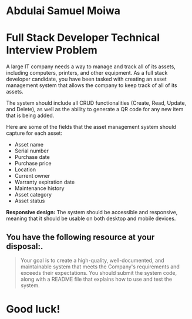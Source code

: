 # Abdulai Samuel Moiwa
# Full Stack Developer Technical Interview Problem

A large IT company needs a way to manage and track all of its assets, including computers, printers, and other equipment. As a full stack developer candidate, you have been tasked with creating an asset management system that allows the company to keep track of all of its assets.

The system should include all CRUD functionalities (Create, Read, Update, and Delete), as well as the ability to generate a QR code for any new item that is being added.

Here are some of the fields that the asset management system should capture for each asset:

- Asset name
- Serial number
- Purchase date
- Purchase price
- Location
- Current owner
- Warranty expiration date
- Maintenance history
- Asset category
- Asset status

**Responsive design:** The system should be accessible and responsive, meaning that it should be usable on both desktop and mobile devices.

## You have the following resource at your disposal:.

> Your goal is to create a high-quality, well-documented, and
> maintainable system that meets the Company's requirements and exceeds
> their expectations. You should submit the system code, along with a
> README file that explains how to use and test the system.

# Good luck!
